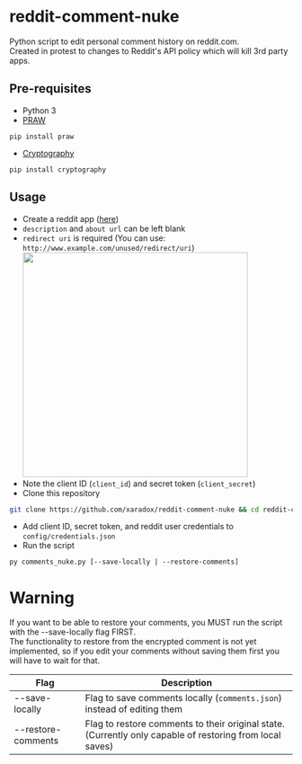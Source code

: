 # reddit-comment-nuke
Python script to edit personal comment history on reddit.com.  
Created in protest to changes to Reddit's API policy which will kill 3rd party apps.

## Pre-requisites
- Python 3
- [PRAW](https://github.com/praw-dev/praw/tree/master)  
```
pip install praw
```
- [Cryptography](https://pypi.org/project/cryptography/)  
```
pip install cryptography
```

## Usage
- Create a reddit app ([here](https://www.reddit.com/prefs/apps/))  
- `description` and `about url` can be left blank
- `redirect uri` is required (You can use: `http://www.example.com/unused/redirect/uri`)  
  <img src="https://miro.medium.com/v2/resize:fit:720/format:webp/1*7cGAKth1PMrEf2sHcQWPoA.png" width="400"/>
- Note the client ID (`client_id`) and secret token (`client_secret`)
- Clone this repository  
```bash
git clone https://github.com/xaradox/reddit-comment-nuke && cd reddit-comment-nuke
```
- Add client ID, secret token, and reddit user credentials to `config/credentials.json`
- Run the script  
```
py comments_nuke.py [--save-locally | --restore-comments]
```
# Warning  
If you want to be able to restore your comments, you MUST run the script with the --save-locally flag FIRST.  
The functionality to restore from the encrypted comment is not yet implemented, so if you edit your comments without saving them first you will have to wait for that.

| Flag                | Description                                                             |
| ------------------- | ----------------------------------------------------------------------- |
| --save-locally      | Flag to save comments locally (`comments.json`) instead of editing them |
| --restore-comments  | Flag to restore comments to their original state. (Currently only capable of restoring from local saves)|
